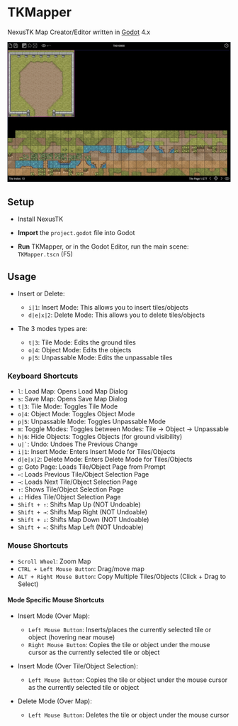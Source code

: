 # TKMapper

NexusTK Map Creator/Editor written in [Godot](https://godotengine.org/) 4.x

![TKMapper](./tkmapper.png)

## Setup

* Install NexusTK

* **Import** the `project.godot` file into Godot

* **Run** TKMapper, or in the Godot Editor, run the main scene: `TKMapper.tscn` (F5)

## Usage

* Insert or Delete:
    * ` i|1 `: Insert Mode: This allows you to insert tiles/objects
    * ` d|e|x|2 `: Delete Mode: This allows you to delete tiles/objects

* The 3 modes types are:
    * ` t|3 `: Tile Mode: Edits the ground tiles
    * ` o|4 `: Object Mode: Edits the objects
    * ` p|5 `: Unpassable Mode: Edits the unpassable tiles

### Keyboard Shortcuts

* ` l `: Load Map: Opens Load Map Dialog
* ` s `: Save Map: Opens Save Map Dialog
* ` t|3 `: Tile Mode: Toggles Tile Mode
* ` o|4 `: Object Mode: Toggles Object Mode
* ` p|5 `: Unpassable Mode: Toggles Unpassable Mode
* ` m `: Toggle Modes: Toggles between Modes: Tile -> Object -> Unpassable
* ` h|6 `: Hide Objects: Toggles Objects (for ground visibility)
* `` u|` ``: Undo: Undoes The Previous Change
* ` i|1 `: Insert Mode: Enters Insert Mode for Tiles/Objects
* ` d|e|x|2 `: Delete Mode: Enters Delete Mode for Tiles/Objects
* ` g `: Goto Page: Loads Tile/Object Page from Prompt
* ` ← `: Loads Previous Tile/Object Selection Page
* ` → `: Loads Next Tile/Object Selection Page
* ` ↑ `: Shows Tile/Object Selection Page
* ` ↓ `: Hides Tile/Object Selection Page
* ` Shift + ↑ `: Shifts Map Up (NOT Undoable)
* ` Shift + → `: Shifts Map Right (NOT Undoable)
* ` Shift + ↓ `: Shifts Map Down (NOT Undoable)
* ` Shift + ← `: Shifts Map Left (NOT Undoable)

### Mouse Shortcuts

* ` Scroll Wheel `: Zoom Map
* ` CTRL + Left Mouse Button `: Drag/move map
* ` ALT + Right Mouse Button `: Copy Multiple Tiles/Objects (Click + Drag to Select)

#### Mode Specific Mouse Shortcuts

* Insert Mode (Over Map):
    * ` Left Mouse Button `: Inserts/places the currently selected tile or object
    (hovering near mouse)
    * ` Right Mouse Button `: Copies the tile or object under the mouse cursor as
    the currently selected tile or object

* Insert Mode (Over Tile/Object Selection):
    * ` Left Mouse Button `: Copies the tile or object under the mouse cursor as the
    currently selected tile or object

* Delete Mode (Over Map):
    * ` Left Mouse Button `: Deletes the tile or object under the mouse cursor

